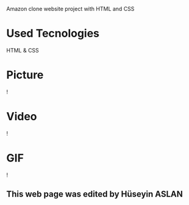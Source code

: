

Amazon clone website project with HTML and CSS

# Used Tecnologies #

HTML & CSS

# Picture #


! [](images/A1.jpeg)


# Video #


! [](images/A2.mp4)


# GIF #


! [](images/A3.gif)


## This web page was edited by Hüseyin ASLAN ##